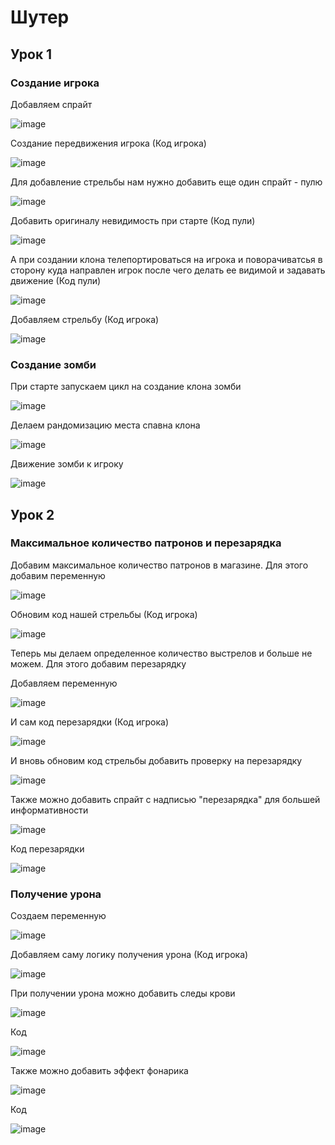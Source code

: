 # Шутер

## Урок 1

### Создание игрока

Добавляем спрайт

![image](https://github.com/user-attachments/assets/0215290e-3c1c-4d07-9827-f1d801e7b34d)

Создание передвижения игрока (Код игрока)

![image](https://github.com/user-attachments/assets/96ff3600-d9ae-46b6-8169-f8c9bc47d393)

Для добавление стрельбы нам нужно добавить еще один спрайт - пулю 

![image](https://github.com/user-attachments/assets/bd545db3-41d5-42e6-8951-65137577b81c)

Добавить оригиналу невидимость при старте (Код пули)

![image](https://github.com/user-attachments/assets/7fb59802-f851-4c79-97b4-3ce867928e3a)

А при создании клона телепортироваться на игрока и поворачиватсья в сторону куда направлен игрок после чего делать ее видимой и задавать движение (Код пули)

![image](https://github.com/user-attachments/assets/061099d4-ee9b-4a48-909c-75bd697b104f)

Добавляем стрельбу (Код игрока)

![image](https://github.com/user-attachments/assets/2e9541e7-fb68-483b-9729-49e00cf287c4)

### Создание зомби

При старте запускаем цикл на создание клона зомби

![image](https://github.com/user-attachments/assets/f28974a8-f6ac-4561-b201-584609aba497)

Делаем рандомизацию места спавна клона

![image](https://github.com/user-attachments/assets/bce69b2c-8143-4538-9a85-0c410f61f484)

Движение зомби к игроку

![image](https://github.com/user-attachments/assets/1259ad53-81c7-469c-85f4-9be05fb31d2e)

## Урок 2

### Максимальное количество патронов и перезарядка

Добавим максимальное количество патронов в магазине. Для этого добавим переменную 

![image](https://github.com/user-attachments/assets/22cacffa-0e96-43f1-9bf0-cb07f7938d38)

Обновим код нашей стрельбы (Код игрока)

![image](https://github.com/user-attachments/assets/cbf73c2c-3a65-4b88-b0d5-04187ab9fba2)

Теперь мы делаем определенное количество выстрелов и больше не можем. Для этого добавим перезарядку 

Добавляем переменную

![image](https://github.com/user-attachments/assets/4d9a6842-ddad-4be5-85e2-f72cddb5faa9)

И сам код перезарядки (Код игрока)

![image](https://github.com/user-attachments/assets/2eebdc4b-641c-45e8-a450-7aff35f3533e)

И вновь обновим код стрельбы добавить проверку на перезарядку

![image](https://github.com/user-attachments/assets/766c88c8-5b80-47a8-904a-671d7c121f83)

Также можно добавить спрайт с надписью "перезарядка" для большей информативности

![image](https://github.com/user-attachments/assets/5c99d460-40dc-4a8d-b390-2ba2e0797f7e)

Код перезарядки 

![image](https://github.com/user-attachments/assets/1f7d9627-352f-4aa5-a3c4-b46bc2d9af46)

### Получение урона

Создаем переменную

![image](https://github.com/user-attachments/assets/3d9e448a-4874-45d6-8336-631cdab70334)

Добавляем саму логику получения урона (Код игрока)

![image](https://github.com/user-attachments/assets/1d5f1995-c262-458f-a8ee-f4e30fc514d4)

При получении урона можно добавить следы крови

![image](https://github.com/user-attachments/assets/8055c1c5-672a-4a98-bb57-cb4ef92a5f21)

Код

![image](https://github.com/user-attachments/assets/c5ed8ff6-be5c-4d8e-b2b9-d88fa32d06c2)

Также можно добавить эффект фонарика

![image](https://github.com/user-attachments/assets/faf59787-f8cb-4d60-b7b3-9a0578f02eb9)

Код

![image](https://github.com/user-attachments/assets/e68ef358-9be7-4b44-8a3b-ab96543db1ff)
